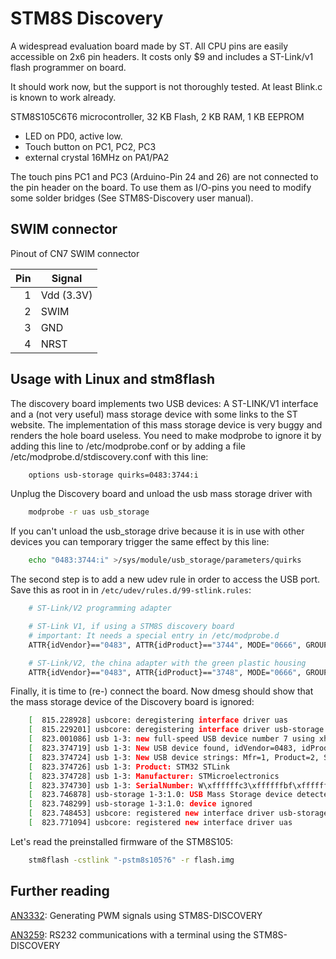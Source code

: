 # STM8S Discovery

A widespread evaluation board made by ST. All CPU pins are easily accessible
on 2x6 pin headers. It costs only $9 and includes a ST-Link/v1 flash
programmer on board.

It should work now, but the support is not thoroughly tested. At least
Blink.c is known to work already.

STM8S105C6T6 microcontroller, 32 KB Flash, 2 KB RAM, 1 KB EEPROM 

  - LED on PD0, active low.
  - Touch button on PC1, PC2, PC3
  - external crystal 16MHz on PA1/PA2

The touch pins PC1 and PC3 (Arduino-Pin 24 and 26) are not connected to the
pin header on the board. To use them as I/O-pins you need to modify some
solder bridges (See STM8S-Discovery user manual).


## SWIM connector

Pinout of CN7 SWIM connector

Pin	| Signal
---:	| ------
1	| Vdd (3.3V)
2	| SWIM
3	| GND
4	| NRST


## Usage with Linux and stm8flash

The discovery board implements two USB devices: A ST-LINK/V1 interface and a
(not very useful) mass storage device with some links to the ST website. The
implementation of this mass storage device is very buggy and renders the
hole board useless. You need to make modprobe to ignore it by adding this
line to /etc/modprobe.conf or by adding a file
/etc/modprobe.d/stdiscovery.conf with this line:

```bash
	options usb-storage quirks=0483:3744:i
```

Unplug the Discovery board and unload the usb mass storage driver with

```bash
	modprobe -r uas usb_storage
```

If you can't unload the usb_storage drive because it is in use with other
devices you can temporary trigger the same effect by this line:

```bash
	echo "0483:3744:i" >/sys/module/usb_storage/parameters/quirks
```

The second step is to add a new udev rule in order to access the USB port.
Save this as root in in `/etc/udev/rules.d/99-stlink.rules`:

```bash
	# ST-Link/V2 programming adapter

	# ST-Link V1, if using a STM8S discovery board
	# important: It needs a special entry in /etc/modprobe.d
	ATTR{idVendor}=="0483", ATTR{idProduct}=="3744", MODE="0666", GROUP="plugdev"

	# ST-Link/V2, the china adapter with the green plastic housing
	ATTR{idVendor}=="0483", ATTR{idProduct}=="3748", MODE="0666", GROUP="plugdev"
```

Finally, it is time to (re-) connect the board. Now dmesg should show that
the mass storage device of the Discovery board is ignored:

```bash
	[  815.228928] usbcore: deregistering interface driver uas
	[  815.229201] usbcore: deregistering interface driver usb-storage
	[  823.001086] usb 1-3: new full-speed USB device number 7 using xhci_hcd
	[  823.374719] usb 1-3: New USB device found, idVendor=0483, idProduct=3744
	[  823.374724] usb 1-3: New USB device strings: Mfr=1, Product=2, SerialNumber=3
	[  823.374726] usb 1-3: Product: STM32 STLink
	[  823.374728] usb 1-3: Manufacturer: STMicroelectronics
	[  823.374730] usb 1-3: SerialNumber: W\xffffffc3\xffffffbf\xffffffbfp\x06reWW7\x18\x12g
	[  823.746878] usb-storage 1-3:1.0: USB Mass Storage device detected
	[  823.748299] usb-storage 1-3:1.0: device ignored
	[  823.748453] usbcore: registered new interface driver usb-storage
	[  823.771094] usbcore: registered new interface driver uas
```

Let's read the preinstalled firmware of the STM8S105:

```bash
	stm8flash -cstlink "-pstm8s105?6" -r flash.img
```


## Further reading

[AN3332](http://www.st.com/resource/en/application_note/cd00296680.pdf):
Generating PWM signals using STM8S-DISCOVERY 

[AN3259](http://www.st.com/resource/en/application_note/cd00282842.pdf):
RS232 communications with a terminal using the STM8S-DISCOVERY

